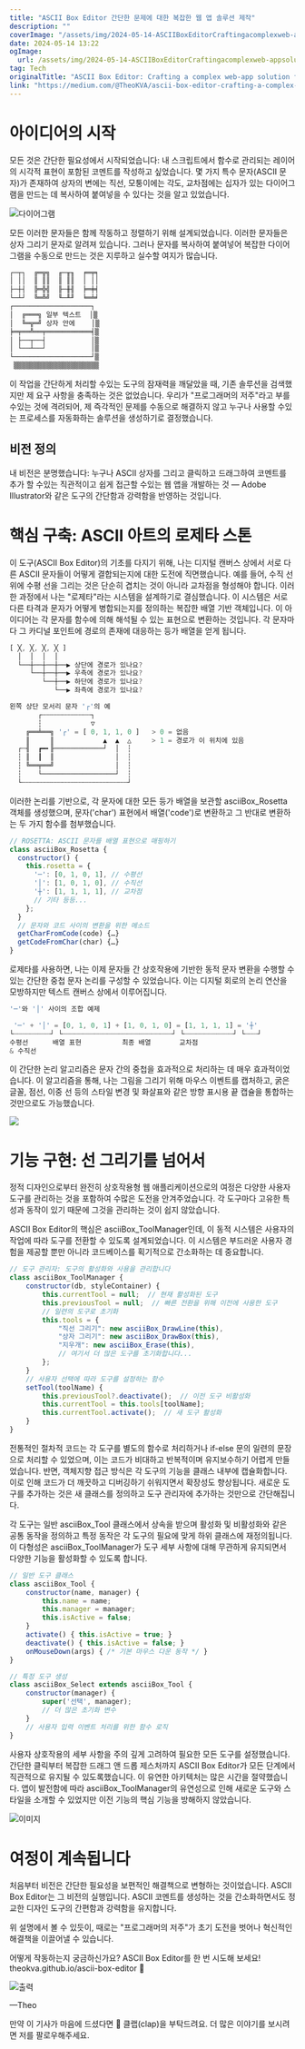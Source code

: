 ```yaml
---
title: "ASCII Box Editor 간단한 문제에 대한 복잡한 웹 앱 솔루션 제작"
description: ""
coverImage: "/assets/img/2024-05-14-ASCIIBoxEditorCraftingacomplexweb-appsolutionforasimpleproblem_0.png"
date: 2024-05-14 13:22
ogImage: 
  url: /assets/img/2024-05-14-ASCIIBoxEditorCraftingacomplexweb-appsolutionforasimpleproblem_0.png
tag: Tech
originalTitle: "ASCII Box Editor: Crafting a complex web-app solution for a simple problem"
link: "https://medium.com/@TheoKVA/ascii-box-editor-crafting-a-complex-web-app-solution-for-a-simple-problem-de976eeee861"
---
```



# 아이디어의 시작

모든 것은 간단한 필요성에서 시작되었습니다: 내 스크립트에서 함수로 관리되는 레이어의 시각적 표현이 포함된 코멘트를 작성하고 싶었습니다. 몇 가지 특수 문자(ASCII 문자)가 존재하여 상자의 변에는 직선, 모퉁이에는 각도, 교차점에는 십자가 있는 다이어그램을 만드는 데 복사하여 붙여넣을 수 있다는 것을 알고 있었습니다.

![다이어그램](/assets/img/2024-05-14-ASCIIBoxEditorCraftingacomplexweb-appsolutionforasimpleproblem_0.png)

모든 이러한 문자들은 함께 작동하고 정렬하기 위해 설계되었습니다. 이러한 문자들은 상자 그리기 문자로 알려져 있습니다. 그러나 문자를 복사하여 붙여넣어 복잡한 다이어그램을 수동으로 만드는 것은 지루하고 실수할 여지가 많습니다.



```js
┌─┬┐  ╔═╦╗  ╓─╥╖  ╒═╤╕
│ ││  ║ ║║  ║ ║║  │ ││
├─┼┤  ╠═╬╣  ╟─╫╢  ╞═╪╡
└─┴┘  ╚═╩╝  ╙─╨╜  ╘═╧╛
┌───────────────────┐
│  ╔═══╗ 일부 텍스트  │▒
│  ╚═╦═╝ 상자 안에    │▒
╞═╤══╩══╤═══════════╡▒
│ ├──┬──┤           │▒
│ └──┴──┘           │▒
└───────────────────┘▒
 ▒▒▒▒▒▒▒▒▒▒▒▒▒▒▒▒▒▒▒▒▒
```

이 작업을 간단하게 처리할 수있는 도구의 잠재력을 깨달았을 때, 기존 솔루션을 검색했지만 제 요구 사항을 충족하는 것은 없었습니다. 우리가 "프로그래머의 저주"라고 부를 수있는 것에 격려되어, 제 즉각적인 문제를 수동으로 해결하지 않고 누구나 사용할 수있는 프로세스를 자동화하는 솔루션을 생성하기로 결정했습니다.

## 비전 정의

내 비전은 분명했습니다: 누구나 ASCII 상자를 그리고 클릭하고 드래그하여 코멘트를 추가 할 수있는 직관적이고 쉽게 접근할 수있는 웹 앱을 개발하는 것 — Adobe Illustrator와 같은 도구의 간단함과 강력함을 반영하는 것입니다.



# 핵심 구축: ASCII 아트의 로제타 스톤

이 도구(ASCII Box Editor)의 기초를 다지기 위해, 나는 디지털 캔버스 상에서 서로 다른 ASCII 문자들이 어떻게 결합되는지에 대한 도전에 직면했습니다. 예를 들어, 수직 선 위에 수평 선을 그리는 것은 단순히 겹치는 것이 아니라 교차점을 형성해야 합니다.
이러한 과정에서 나는 "로제타"라는 시스템을 설계하기로 결심했습니다. 이 시스템은 서로 다른 타격과 문자가 어떻게 병합되는지를 정의하는 복잡한 배열 기반 객체입니다.
이 아이디어는 각 문자를 함수에 의해 해석될 수 있는 표현으로 변환하는 것입니다. 각 문자마다 그 카디널 포인트에 경로의 존재에 대응하는 등가 배열을 얻게 됩니다.

```js
[ ╳, ╳, ╳, ╳ ]                         
  │  │  │  │                           
  └──┼──┼──┼──▶ 상단에 경로가 있나요?  
     └──┼──┼──▶ 우측에 경로가 있나요?  
        └──┼──▶ 하단에 경로가 있나요?  
           └──▶ 좌측에 경로가 있나요?  

왼쪽 상단 모서리 문자 '┌'의 예
       ┌┄┄┄┄┄┄┄┄┄┄┄┄┐           
       ┆            ▽           
    ╔══╧══╗ '┌' = [ 0, 1, 1, 0 ]   > 0 = 없음
    ║     ║            ▲  ▲  △     > 1 = 경로가 이 위치에 있음
  ┌┄╢  ┏━╸╟────────────┘  │  ┆  
  ┆ ║  ┃  ║               │  ┆  
  ┆ ╚══╤══╝               │  ┆  
  ┆    └──────────────────┘  ┆  
  └┄┄┄┄┄┄┄┄┄┄┄┄┄┄┄┄┄┄┄┄┄┄┄┄┄┄┘  
```

이러한 논리를 기반으로, 각 문자에 대한 모든 등가 배열을 보관할 asciiBox_Rosetta 객체를 생성했으며, 문자('char') 표현에서 배열('code')로 변환하고 그 반대로 변환하는 두 가지 함수를 첨부했습니다.



```js
// ROSETTA: ASCII 문자를 배열 표현으로 매핑하기
class asciiBox_Rosetta {
  constructor() {
    this.rosetta = {
      '─': [0, 1, 0, 1], // 수평선
      '│': [1, 0, 1, 0], // 수직선
      '┼': [1, 1, 1, 1], // 교차점
      // 기타 등등...
    };
  }
  // 문자와 코드 사이의 변환을 위한 메소드
  getCharFromCode(code) {…}
  getCodeFromChar(char) {…}
}
```

로제타를 사용하면, 나는 이제 문자들 간 상호작용에 기반한 동적 문자 변환을 수행할 수 있는 간단한 중첩 문자 논리를 구성할 수 있었습니다. 이는 디지털 회로의 논리 연산을 모방하지만 텍스트 캔버스 상에서 이루어집니다.

```js
'─'와 '│' 사이의 조합 예제

 '─' + '│' = [0, 1, 0, 1] + [1, 0, 1, 0] = [1, 1, 1, 1] = '┼'   
└┈┈┈┈┈┈┈┈┈┘ └┈┈┈┈┈┈┈┈┈┈┈┈┈┈┈┈┈┈┈┈┈┈┈┈┈┈┈┘ └┈┈┈┈┈┈┈┈┈┈┈┈┘ └┈┈┈┘  
수평선      배열 표현          최종 배열       교차점
& 수직선                                          
```

이 간단한 논리 알고리즘은 문자 간의 중첩을 효과적으로 처리하는 데 매우 효과적이었습니다. 이 알고리즘을 통해, 나는 그림을 그리기 위해 마우스 이벤트를 캡처하고, 굵은 글꼴, 점선, 이중 선 등의 스타일 변경 및 화살표와 같은 방향 표시용 끝 캡슐을 통합하는 것만으로도 가능했습니다.



<img src="https://miro.medium.com/v2/resize:fit:1400/1*tPD4T6_yVr6wBlKDj6RKGw.gif" />

# 기능 구현: 선 그리기를 넘어서

정적 디자인으로부터 완전히 상호작용형 웹 애플리케이션으로의 여정은 다양한 사용자 도구를 관리하는 것을 포함하여 수많은 도전을 안겨주었습니다. 각 도구마다 고유한 특성과 동작이 있기 때문에 그것을 관리하는 것이 쉽지 않았습니다.

ASCII Box Editor의 핵심은 asciiBox_ToolManager인데, 이 동적 시스템은 사용자의 작업에 따라 도구를 전환할 수 있도록 설계되었습니다. 이 시스템은 부드러운 사용자 경험을 제공할 뿐만 아니라 코드베이스를 획기적으로 간소화하는 데 중요합니다.



```js
// 도구 관리자: 도구의 활성화와 사용을 관리합니다
class asciiBox_ToolManager {
    constructor(db, styleContainer) {
        this.currentTool = null;  // 현재 활성화된 도구
        this.previousTool = null;  // 빠른 전환을 위해 이전에 사용한 도구
        // 일련의 도구로 초기화
        this.tools = {
            "직선 그리기": new asciiBox_DrawLine(this),
            "상자 그리기": new asciiBox_DrawBox(this),
            "지우개": new asciiBox_Erase(this),
            // 여기서 더 많은 도구를 초기화합니다...
        };
    }
    // 사용자 선택에 따라 도구를 설정하는 함수
    setTool(toolName) {
        this.previousTool?.deactivate();  // 이전 도구 비활성화
        this.currentTool = this.tools[toolName];
        this.currentTool.activate();  // 새 도구 활성화
    }
}
```

전통적인 절차적 코드는 각 도구를 별도의 함수로 처리하거나 if-else 문의 일련의 문장으로 처리할 수 있었으며, 이는 코드가 비대하고 반복적이며 유지보수하기 어렵게 만들었습니다. 반면, 객체지향 접근 방식은 각 도구의 기능을 클래스 내부에 캡슐화합니다. 이로 인해 코드가 더 깨끗하고 디버깅하기 쉬워지면서 확장성도 향상됩니다. 새로운 도구를 추가하는 것은 새 클래스를 정의하고 도구 관리자에 추가하는 것만으로 간단해집니다.

각 도구는 일반 asciiBox_Tool 클래스에서 상속을 받으며 활성화 및 비활성화와 같은 공통 동작을 정의하고 특정 동작은 각 도구의 필요에 맞게 하위 클래스에 재정의됩니다. 이 다형성은 asciiBox_ToolManager가 도구 세부 사항에 대해 무관하게 유지되면서 다양한 기능을 활성화할 수 있도록 합니다.

```js
// 일반 도구 클래스
class asciiBox_Tool {
    constructor(name, manager) {
        this.name = name;
        this.manager = manager;
        this.isActive = false;
    }
    activate() { this.isActive = true; }
    deactivate() { this.isActive = false; }
    onMouseDown(args) { /* 기본 마우스 다운 동작 */ }
}

// 특정 도구 생성
class asciiBox_Select extends asciiBox_Tool {
    constructor(manager) {
        super('선택', manager);
        // 더 많은 초기화 변수
    }
    // 사용자 입력 이벤트 처리를 위한 함수 로직
}
```



사용자 상호작용의 세부 사항을 주의 깊게 고려하여 필요한 모든 도구를 설정했습니다. 간단한 클릭부터 복잡한 드래그 앤 드롭 제스처까지 ASCII Box Editor가 모든 단계에서 직관적으로 유지될 수 있도록했습니다.
이 유연한 아키텍처는 많은 시간을 절약했습니다. 앱이 발전함에 따라 asciiBox_ToolManager의 유연성으로 인해 새로운 도구와 스타일을 소개할 수 있었지만 이전 기능의 핵심 기능을 방해하지 않았습니다.

![이미지](https://miro.medium.com/v2/resize:fit:1400/1*jJFHQSLocMxTWVT5nMofiA.gif)

# 여정이 계속됩니다

처음부터 비전은 간단한 필요성을 보편적인 해결책으로 변형하는 것이었습니다. ASCII Box Editor는 그 비전의 실행입니다. ASCII 코멘트를 생성하는 것을 간소화하면서도 정교한 디자인 도구의 간편함과 강력함을 유지합니다.



위 설명에서 볼 수 있듯이, 때로는 "프로그래머의 저주"가 초기 도전을 벗어나 혁신적인 해결책을 이끌어낼 수 있습니다.

어떻게 작동하는지 궁금하신가요? ASCII Box Editor를 한 번 시도해 보세요!
theokva.github.io/ascii-box-editor 👋

![출력](/assets/img/2024-05-14-ASCIIBoxEditorCraftingacomplexweb-appsolutionforasimpleproblem_1.png)

—Theo



만약 이 기사가 마음에 드셨다면 👏 클랩(clap)을 부탁드려요. 
더 많은 이야기를 보시려면 저를 팔로우해주세요.